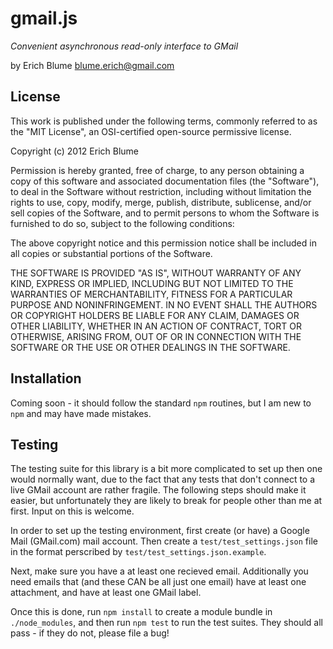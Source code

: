 gmail.js
========
*Convenient asynchronous read-only interface to GMail*

by Erich Blume <blume.erich@gmail.com>

License
-------

This work is published under the following terms, commonly referred to as the
"MIT License", an OSI-certified open-source permissive license.

Copyright (c) 2012 Erich Blume

Permission is hereby granted, free of charge, to any person obtaining a copy of this software and associated documentation files (the "Software"), to deal in the Software without restriction, including without limitation the rights to use, copy, modify, merge, publish, distribute, sublicense, and/or sell copies of the Software, and to permit persons to whom the Software is furnished to do so, subject to the following conditions:

The above copyright notice and this permission notice shall be included in all copies or substantial portions of the Software.

THE SOFTWARE IS PROVIDED "AS IS", WITHOUT WARRANTY OF ANY KIND, EXPRESS OR IMPLIED, INCLUDING BUT NOT LIMITED TO THE WARRANTIES OF MERCHANTABILITY, FITNESS FOR A PARTICULAR PURPOSE AND NONINFRINGEMENT. IN NO EVENT SHALL THE AUTHORS OR COPYRIGHT HOLDERS BE LIABLE FOR ANY CLAIM, DAMAGES OR OTHER LIABILITY, WHETHER IN AN ACTION OF CONTRACT, TORT OR OTHERWISE, ARISING FROM, OUT OF OR IN CONNECTION WITH THE SOFTWARE OR THE USE OR OTHER DEALINGS IN THE SOFTWARE.

Installation
------------

Coming soon - it should follow the standard `npm` routines, but I am new to `npm` and may have made mistakes.

Testing
-------

The testing suite for this library is a bit more complicated to set up then one would normally want, due to the fact that any tests that don't connect to a live GMail account are rather fragile. The following steps should make it easier, but unfortunately they are likely to break for people other than me at first. Input on this is welcome.

In order to set up the testing environment, first create (or have) a Google Mail (GMail.com) mail account. Then create a `test/test_settings.json` file in the format perscribed by `test/test_settings.json.example`.

Next, make sure you have a at least one recieved email. Additionally you need emails that (and these CAN be all just one email) have at least one attachment, and have at least one GMail label.

Once this is done, run `npm install` to create a module bundle in `./node_modules`, and then run `npm test` to run the test suites. They should all pass - if they do not, please file a bug!